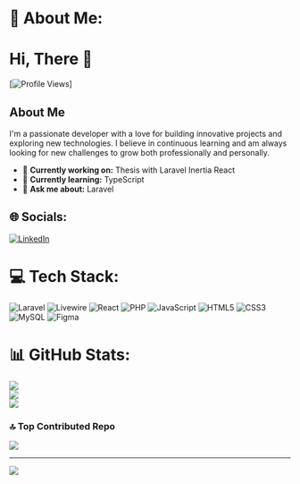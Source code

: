 # 💫 About Me:
# Hi, There 👋

[![Profile Views](https://github.com/Kyudyoz)]

## About Me
I'm a passionate developer with a love for building innovative projects and exploring new technologies. I believe in continuous learning and am always looking for new challenges to grow both professionally and personally.
- 🔭 **Currently working on:** Thesis with Laravel Inertia React
- 🌱 **Currently learning:** TypeScript
- 💬 **Ask me about:** Laravel


## 🌐 Socials:
[![LinkedIn](https://img.shields.io/badge/LinkedIn-%230077B5.svg?logo=linkedin&logoColor=white)](https://linkedin.com/in/https://www.linkedin.com/in/muhammad-iqbal-firdaus-53113b299/) 

# 💻 Tech Stack:
![Laravel](https://img.shields.io/badge/laravel-%23FF2D20.svg?style=flat&logo=laravel&logoColor=white) ![Livewire](https://img.shields.io/badge/livewire-%234e56a6.svg?style=flat&logo=livewire&logoColor=white) ![React](https://img.shields.io/badge/react-%2320232a.svg?style=flat&logo=react&logoColor=%2361DAFB) ![PHP](https://img.shields.io/badge/php-%23777BB4.svg?style=flat&logo=php&logoColor=white) ![JavaScript](https://img.shields.io/badge/javascript-%23323330.svg?style=flat&logo=javascript&logoColor=%23F7DF1E) ![HTML5](https://img.shields.io/badge/html5-%23E34F26.svg?style=flat&logo=html5&logoColor=white) ![CSS3](https://img.shields.io/badge/css3-%231572B6.svg?style=flat&logo=css3&logoColor=white) ![MySQL](https://img.shields.io/badge/mysql-4479A1.svg?style=flat&logo=mysql&logoColor=white) ![Figma](https://img.shields.io/badge/figma-%23F24E1E.svg?style=flat&logo=figma&logoColor=white)
# 📊 GitHub Stats:
![](https://github-readme-stats.vercel.app/api?username=Kyudyoz&theme=dark&hide_border=false&include_all_commits=false&count_private=false)<br/>
![](https://github-readme-streak-stats.herokuapp.com/?user=Kyudyoz&theme=dark&hide_border=false)<br/>
![](https://github-readme-stats.vercel.app/api/top-langs/?username=Kyudyoz&theme=dark&hide_border=false&include_all_commits=false&count_private=false&layout=compact)

### 🔝 Top Contributed Repo
![](https://github-contributor-stats.vercel.app/api?username=Kyudyoz&limit=5&theme=dark&combine_all_yearly_contributions=true)

---
[![](https://visitcount.itsvg.in/api?id=Kyudyoz&icon=0&color=0)](https://visitcount.itsvg.in)

<!-- Proudly created with GPRM ( https://gprm.itsvg.in ) -->

